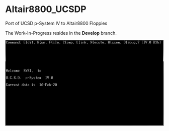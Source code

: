 # Altair8800_UCSDP


Port of UCSD p-System IV to Altair8800 Floppies


The Work-In-Progress resides in the **Develop** branch.


![UCSD Pascal Welcome Screen](Capture1.PNG)
